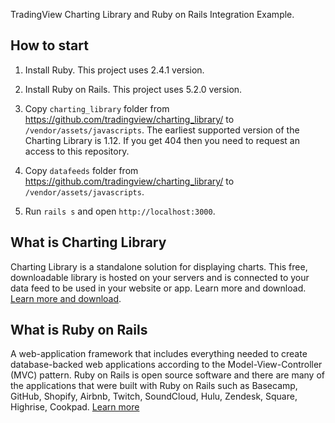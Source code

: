 TradingView Charting Library and Ruby on Rails Integration Example.

## How to start

1. Install Ruby. This project uses 2.4.1 version.

1. Install Ruby on Rails. This project uses 5.2.0 version.

1. Copy `charting_library` folder from https://github.com/tradingview/charting_library/ to `/vendor/assets/javascripts`. The earliest supported version of the Charting Library is 1.12. If you get 404 then you need to request an access to this repository.

1. Copy `datafeeds` folder from https://github.com/tradingview/charting_library/ to `/vendor/assets/javascripts`.

1. Run `rails s` and open `http://localhost:3000`.


## What is Charting Library

Charting Library is a standalone solution for displaying charts. This free, downloadable library is hosted on your servers and is connected to your data feed to be used in your website or app. Learn more and download. [Learn more and download](https://www.tradingview.com/HTML5-stock-forex-bitcoin-charting-library/).

## What is Ruby on Rails

A web-application framework that includes everything needed to create database-backed web applications according to the Model-View-Controller (MVC) pattern. Ruby on Rails is open source software and there are many of the applications that were built with Ruby on Rails such as Basecamp, GitHub, Shopify, Airbnb, Twitch, SoundCloud, Hulu, Zendesk, Square, Highrise, Cookpad. [Learn more](http://rubyonrails.org/)
